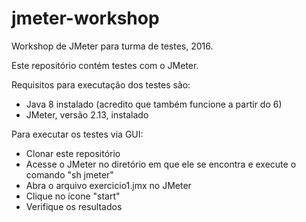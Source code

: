 # jmeter-workshop
Workshop de JMeter para turma de testes, 2016.

Este repositório contém testes com o JMeter.

Requisitos para executação dos testes são:
- Java 8 instalado (acredito que também funcione a partir do 6)
- JMeter, versão 2.13, instalado

Para executar os testes via GUI:
- Clonar este repositório
- Acesse o JMeter no diretório em que ele se encontra e execute o comando "sh jmeter"
- Abra o arquivo exercicio1.jmx no JMeter
- Clique no ícone "start"
- Verifique os resultados
